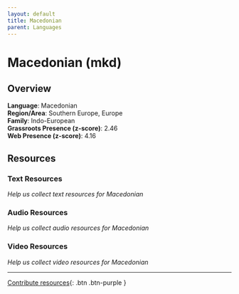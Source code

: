 ```yaml
---
layout: default
title: Macedonian
parent: Languages
---
```


# Macedonian (mkd)

## Overview

**Language**: Macedonian  
**Region/Area**: Southern Europe, Europe  
**Family**: Indo-European  
**Grassroots Presence (z-score)**: 2.46  
**Web Presence (z-score)**: 4.16  

## Resources

### Text Resources
*Help us collect text resources for Macedonian*

### Audio Resources
*Help us collect audio resources for Macedonian*

### Video Resources
*Help us collect video resources for Macedonian*

---

[Contribute resources](https://forms.office.com/e/1SfLJx3u1r){: .btn .btn-purple }
